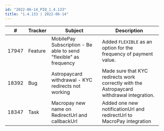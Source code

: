 ```yaml
---
id: "2022-06-14_PIQ_1.4.133"
title: "1.4.133 | 2022-06-14"
---
```


| #     | Tracker     | Subject   | Description    |
|-------|-------------|-----------|----------------|
| 17947 | Feature | MobilePay Subscription - Be able to send "flexible" as frequency | Added `FLEXIBLE` as an option for the frequency of payment value. | 
| 18392 | Bug | Astropaycard withdrawal - KYC redirects not working | Made sure that KYC redirects work correctly with the Astropaycard withdrawal integration. | 
| 18347 | Task | Macropay new name on RedirectUrl and callbackUrl | Added one new notificationUrl and redirectUrl to MacroPay integration | 
